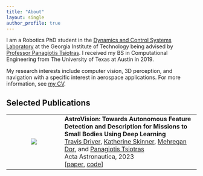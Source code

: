 ```yaml
---
title: "About"
layout: single
author_profile: true
---
```


I am a Robotics PhD student in the [Dynamics and Control Systems Laboratory](http://dcsl.gatech.edu/) at the Georgia Institute of Technology being advised by [Professor Panagiotis Tsiotras](http://dcsl.gatech.edu/tsiotras.html). I received my BS in Computational Engineering from The University of Texas at Austin in 2019. 

My research interests include computer vision, 3D perception, and navigation with a specific interest in aerospace applications. For more information, see [my CV](https://travisdriver.github.io/docs/travisdriver_cv.pdf). 

## Selected Publications

<table width="100%" border="0" cellpadding="5"><tr><td align="center" valign="center" width="130" height="130">
<img src="https://i.imgur.com/OCkPV6O.jpg"/></td>
<td align="left" valign="center" height="1"><strong>AstroVision: Towards Autonomous Feature Detection and Description for Missions to Small Bodies Using Deep Learning</strong><br /><a href="https://travisdriver.github.io/">Travis Driver</a>, <a href="https://robotics.umich.edu/profile/katherine-skinner/">Katherine Skinner</a>, <a href="https://www.linkedin.com/in/mehregan-dor-2b0b2955/">Mehregan Dor</a>, and <a href="https://dcsl.gatech.edu/tsiotras.html">Panagiotis Tsiotras</a><br />Acta Astronautica, 2023<br />[<a href="https://www.sciencedirect.com/science/article/pii/S0094576523000103">paper</a>, <a href="https://github.com/astrovision">code</a>]</td></tr>
